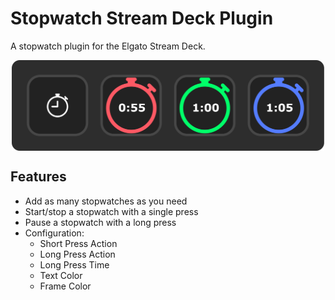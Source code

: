 # Stopwatch Stream Deck Plugin

A stopwatch plugin for the Elgato Stream Deck.

<p align="center">
  <img src="./assets/preview.svg" title="Stopwatch Preview Image" align="center" width="500"/>
</p>

## Features

- Add as many stopwatches as you need
- Start/stop a stopwatch with a single press
- Pause a stopwatch with a long press
- Configuration:
  - Short Press Action
  - Long Press Action
  - Long Press Time
  - Text Color
  - Frame Color
